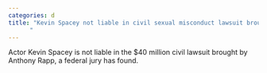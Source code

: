 ```yaml
---
categories: d
title: "Kevin Spacey not liable in civil sexual misconduct lawsuit brought by Anthony Rapp jury rules
      "
---
```

Actor Kevin Spacey is not liable in the $40 million civil lawsuit brought by Anthony Rapp, a federal jury has found.
      